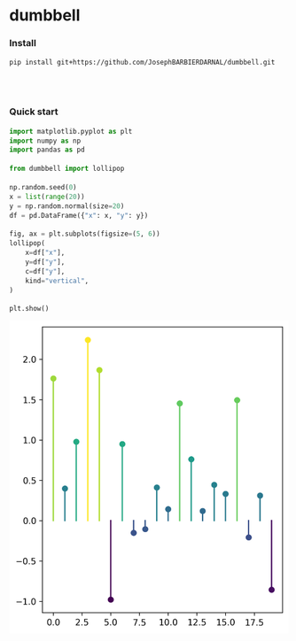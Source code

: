 # dumbbell

### Install

```bash
pip install git+https://github.com/JosephBARBIERDARNAL/dumbbell.git
```

<br/><br/>

### Quick start

```python
import matplotlib.pyplot as plt
import numpy as np
import pandas as pd

from dumbbell import lollipop

np.random.seed(0)
x = list(range(20))
y = np.random.normal(size=20)
df = pd.DataFrame({"x": x, "y": y})

fig, ax = plt.subplots(figsize=(5, 6))
lollipop(
    x=df["x"],
    y=df["y"],
    c=df["y"],
    kind="vertical",
)

plt.show()
```

![](img/quickstart.png)
